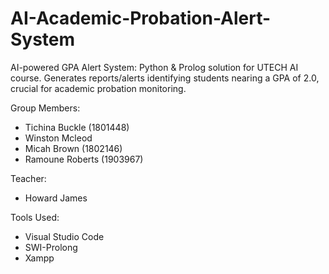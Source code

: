 # AI-Academic-Probation-Alert-System

AI-powered GPA Alert System: Python &amp; Prolog solution for UTECH AI course. Generates reports/alerts identifying students nearing a GPA of 2.0, crucial for academic probation monitoring.

Group Members:
- Tichina Buckle (1801448)
- Winston Mcleod
- Micah Brown (1802146)
- Ramoune Roberts (1903967)

Teacher:
- Howard James

Tools Used:
- Visual Studio Code
- SWI-Prolong
- Xampp
